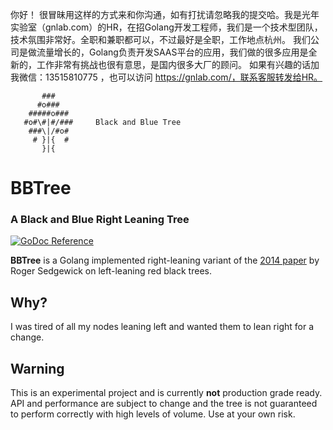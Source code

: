 你好！
很冒昧用这样的方式来和你沟通，如有打扰请忽略我的提交哈。我是光年实验室（gnlab.com）的HR，在招Golang开发工程师，我们是一个技术型团队，技术氛围非常好。全职和兼职都可以，不过最好是全职，工作地点杭州。
我们公司是做流量增长的，Golang负责开发SAAS平台的应用，我们做的很多应用是全新的，工作非常有挑战也很有意思，是国内很多大厂的顾问。
如果有兴趣的话加我微信：13515810775  ，也可以访问 https://gnlab.com/，联系客服转发给HR。
```
       ###
      #o###
    #####o###
   #o#\#|#/###     Black and Blue Tree
    ###\|/#o#
     # }|{  #
       }|{

```

# BBTree
### A Black and Blue Right Leaning Tree

[![GoDoc Reference](http://img.shields.io/badge/godoc-reference-5272B4.svg?style=flat-square)](http://godoc.org/github.com/spiside/bbtree)

**BBTree** is a Golang implemented right-leaning variant of the [2014 paper](https://www.cs.princeton.edu/~rs/talks/LLRB/LLRB.pdf) by Roger Sedgewick on left-leaning red black trees.

## Why?

I was tired of all my nodes leaning left and wanted them to lean right for a change.

## Warning

This is an experimental project and is currently **not** production grade ready. API and performance are subject to change and the tree is not
guaranteed to perform correctly with high levels of volume. Use at your own risk.
